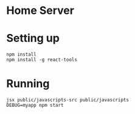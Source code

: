# Home Server

# Setting up

    npm install
    npm install -g react-tools

# Running

    jsx public/javascripts-src public/javascripts
    DEBUG=myapp npm start





